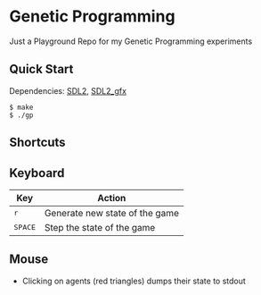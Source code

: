# Genetic Programming

Just a Playground Repo for my Genetic Programming experiments

## Quick Start

Dependencies: [SDL2], [SDL2_gfx]

```console
$ make
$ ./gp
```

## Shortcuts

## Keyboard

| Key              | Action                         |
|------------------|--------------------------------|
| <kbd>r</kbd>     | Generate new state of the game |
| <kbd>SPACE</kbd> | Step the state of the game     |

## Mouse

- Clicking on agents (red triangles) dumps their state to stdout

[SDL2]: https://www.libsdl.org/
[SDL2_gfx]: https://github.com/ferzkopp/SDL_gfx
